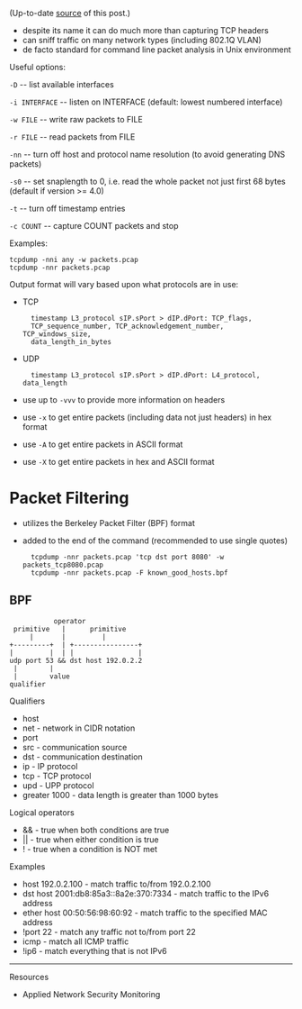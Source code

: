 (Up-to-date
[source](https://github.com/jreisinger/blog/blob/master/posts/tcpdump.md)
of this post.)

* despite its name it can do much more than capturing TCP headers
* can sniff traffic on many network types (including 802.1Q VLAN)
* de facto standard for command line packet analysis in Unix environment

Useful options:

`-D` -- list available interfaces

`-i INTERFACE` -- listen on INTERFACE (default: lowest numbered interface)

`-w FILE` -- write raw packets to FILE

`-r FILE` -- read packets from FILE

`-nn` -- turn off host and protocol name resolution (to avoid generating DNS
packets)

`-s0` -- set snaplength to 0, i.e. read the whole packet not just first 68
bytes (default if version >= 4.0)

`-t` -- turn off timestamp entries

`-c COUNT` -- capture COUNT packets and stop

Examples:

    tcpdump -nni any -w packets.pcap
    tcpdump -nnr packets.pcap

Output format will vary based upon what protocols are in use:

* TCP

        timestamp L3_protocol sIP.sPort > dIP.dPort: TCP_flags,
        TCP_sequence_number, TCP_acknowledgement_number, TCP_windows_size,
        data_length_in_bytes

* UDP

        timestamp L3_protocol sIP.sPort > dIP.dPort: L4_protocol, data_length

* use up to `-vvv` to provide more information on headers
* use `-x` to get entire packets (including data not just headers) in hex format
* use `-A` to get entire packets in ASCII format
* use `-X` to get entire packets in hex and ASCII format

Packet Filtering
================

* utilizes the Berkeley Packet Filter (BPF) format
* added to the end of the command (recommended to use single quotes)

        tcpdump -nnr packets.pcap 'tcp dst port 8080' -w packets_tcp8080.pcap
        tcpdump -nnr packets.pcap -F known_good_hosts.bpf

BPF
---

               operator
     primitive   |      primitive
         |       |         |
    +---------+  | +----------------+
    |         |  | |                |
    udp port 53 && dst host 192.0.2.2
     |        |
     |        value
    qualifier

Qualifiers

* host
* net - network in CIDR notation
* port
* src - communication source
* dst - communication destination
* ip - IP protocol
* tcp - TCP protocol
* upd - UPP protocol
* greater 1000 - data length is greater than 1000 bytes

Logical operators

* && - true when both conditions are true
* || - true when either condition is true
* ! - true when a condition is NOT met

Examples

* host 192.0.2.100 -  match traffic to/from 192.0.2.100
* dst host 2001:db8:85a3::8a2e:370:7334 - match traffic to the IPv6 address
* ether host 00:50:56:98:60:92 - match traffic to the specified MAC address
* !port 22 - match any traffic not to/from port 22
* icmp - match all ICMP traffic
* !ip6 - match everything that is not IPv6

---

Resources

* Applied Network Security Monitoring
